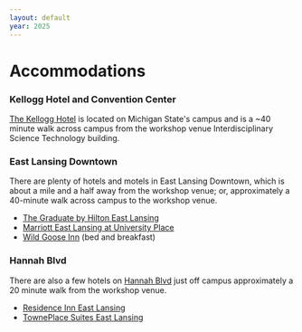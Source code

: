 ```yaml
---
layout: default
year: 2025
---
```


# Accommodations

### Kellogg Hotel and Convention Center

[The Kellogg Hotel](https://maps.app.goo.gl/TMLSi4M3tfDWnz5t8) is located on Michigan State's campus and is a ~40 minute walk across campus from the workshop venue Interdisciplinary Science Technology building.

### East Lansing Downtown

There are plenty of hotels and motels in East Lansing Downtown, which is about a mile and a half away from the workshop venue; or, approximately a 40-minute walk across campus to the workshop venue.

- [The Graduate by Hilton East Lansing](https://maps.app.goo.gl/wpbp2DUr7eYZQFcL7)
- [Marriott East Lansing at University Place](https://maps.app.goo.gl/G5Y6eFArvoNZCdN89)
- [Wild Goose Inn](https://maps.app.goo.gl/kCqDxSipsfvZ8MRS7) (bed and breakfast)

### Hannah Blvd

There are also a few hotels on [Hannah Blvd](https://maps.app.goo.gl/vAJ263L9jFhJ8HzM9) just off campus approximately a 20 minute walk from the workshop venue.

- [Residence Inn East Lansing](https://maps.app.goo.gl/rYNpJ6BWuMq4DoSa7)
- [TownePlace Suites East Lansing](https://maps.app.goo.gl/QjaSbHHAJQWKu9PG7)